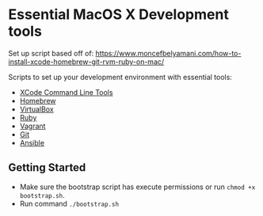 Essential MacOS X Development tools
======

Set up script based off of:
https://www.moncefbelyamani.com/how-to-install-xcode-homebrew-git-rvm-ruby-on-mac/

Scripts to set up your development environment with essential tools:
- [XCode Command Line Tools](https://developer.apple.com/xcode/)
- [Homebrew](http://brew.sh/)
- [VirtualBox](https://www.virtualbox.org/wiki/Downloads)
- [Ruby](https://www.ruby-lang.org/en/downloads/)
- [Vagrant](https://www.vagrantup.com/)
- [Git](https://git-scm.com/)
- [Ansible](http://www.ansible.com/excod)

Getting Started
------

- Make sure the bootstrap script has execute permissions or run `chmod +x bootstrap.sh`.
- Run command `./bootstrap.sh`